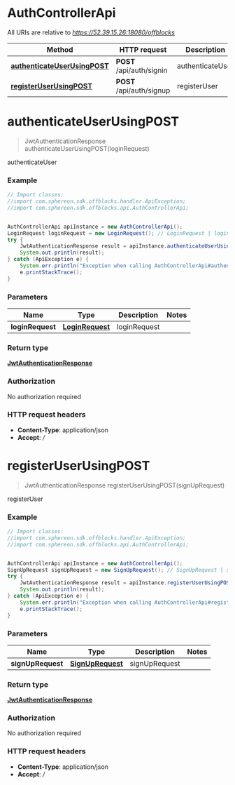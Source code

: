 # AuthControllerApi

All URIs are relative to *https://52.39.15.26:18080/offblocks*

Method | HTTP request | Description
------------- | ------------- | -------------
[**authenticateUserUsingPOST**](AuthControllerApi.md#authenticateUserUsingPOST) | **POST** /api/auth/signin | authenticateUser
[**registerUserUsingPOST**](AuthControllerApi.md#registerUserUsingPOST) | **POST** /api/auth/signup | registerUser


<a name="authenticateUserUsingPOST"></a>
# **authenticateUserUsingPOST**
> JwtAuthenticationResponse authenticateUserUsingPOST(loginRequest)

authenticateUser

### Example
```java
// Import classes:
//import com.sphereon.sdk.offblocks.handler.ApiException;
//import com.sphereon.sdk.offblocks.api.AuthControllerApi;


AuthControllerApi apiInstance = new AuthControllerApi();
LoginRequest loginRequest = new LoginRequest(); // LoginRequest | loginRequest
try {
    JwtAuthenticationResponse result = apiInstance.authenticateUserUsingPOST(loginRequest);
    System.out.println(result);
} catch (ApiException e) {
    System.err.println("Exception when calling AuthControllerApi#authenticateUserUsingPOST");
    e.printStackTrace();
}
```

### Parameters

Name | Type | Description  | Notes
------------- | ------------- | ------------- | -------------
 **loginRequest** | [**LoginRequest**](LoginRequest.md)| loginRequest |

### Return type

[**JwtAuthenticationResponse**](JwtAuthenticationResponse.md)

### Authorization

No authorization required

### HTTP request headers

 - **Content-Type**: application/json
 - **Accept**: */*

<a name="registerUserUsingPOST"></a>
# **registerUserUsingPOST**
> JwtAuthenticationResponse registerUserUsingPOST(signUpRequest)

registerUser

### Example
```java
// Import classes:
//import com.sphereon.sdk.offblocks.handler.ApiException;
//import com.sphereon.sdk.offblocks.api.AuthControllerApi;


AuthControllerApi apiInstance = new AuthControllerApi();
SignUpRequest signUpRequest = new SignUpRequest(); // SignUpRequest | signUpRequest
try {
    JwtAuthenticationResponse result = apiInstance.registerUserUsingPOST(signUpRequest);
    System.out.println(result);
} catch (ApiException e) {
    System.err.println("Exception when calling AuthControllerApi#registerUserUsingPOST");
    e.printStackTrace();
}
```

### Parameters

Name | Type | Description  | Notes
------------- | ------------- | ------------- | -------------
 **signUpRequest** | [**SignUpRequest**](SignUpRequest.md)| signUpRequest |

### Return type

[**JwtAuthenticationResponse**](JwtAuthenticationResponse.md)

### Authorization

No authorization required

### HTTP request headers

 - **Content-Type**: application/json
 - **Accept**: */*


